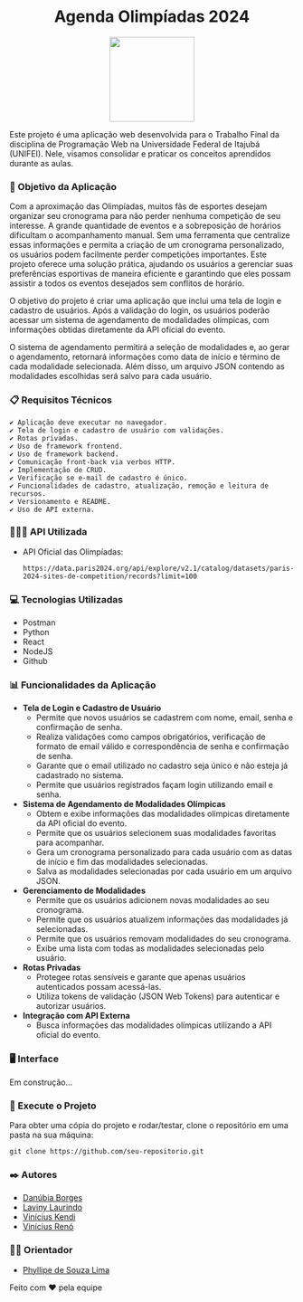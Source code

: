 <!DOCTYPE html>
<html lang="en">
<head>
    <meta charset="UTF-8">
    <meta name="viewport" content="width=device-width, initial-scale=1.0">
    <title>Agenda Olímpiadas 2024</title>
</head>

<body>
<h1 align="center">Agenda Olimpíadas 2024</h1>

<p align="center">
<img src="https://upload.wikimedia.org/wikipedia/pt/d/d1/2024_Summer_Olympics_logo.svg" height="150" width="150">
</p>

<p>Este projeto é uma aplicação web desenvolvida para o Trabalho Final da disciplina de Programação Web na Universidade Federal de Itajubá (UNIFEI). Nele, visamos consolidar e praticar os conceitos aprendidos durante as aulas.</p>

<h3>🎯 Objetivo da Aplicação</h3>

<p>Com a aproximação das Olimpíadas, muitos fãs de esportes desejam organizar seu cronograma para não perder nenhuma competição de seu interesse. A grande quantidade de eventos e a sobreposição de horários dificultam o acompanhamento manual. Sem uma ferramenta que centralize essas informações e permita a criação de um cronograma personalizado, os usuários podem facilmente perder competições importantes. Este projeto oferece uma solução prática, ajudando os usuários a gerenciar suas preferências esportivas de maneira eficiente e garantindo que eles possam assistir a todos os eventos desejados sem conflitos de horário.</p>
<p>O objetivo do projeto é criar uma aplicação que inclui uma tela de login e cadastro de usuários. Após a validação do login, os usuários poderão acessar um sistema de agendamento de modalidades olímpicas, com informações obtidas diretamente da API oficial do evento.</p>
<p>O sistema de agendamento permitirá a seleção de modalidades e, ao gerar o agendamento, retornará informações como data de início e término de cada modalidade selecionada. Além disso, um arquivo JSON contendo as modalidades escolhidas será salvo para cada usuário.</p>

<h3>📋 Requisitos Técnicos</h3>

    ✔️ Aplicação deve executar no navegador.
    ✔️ Tela de login e cadastro de usuário com validações.
    ✔️ Rotas privadas.
    ✔️ Uso de framework frontend.
    ✔️ Uso de framework backend.
    ✔️ Comunicação front-back via verbos HTTP.
    ✔️ Implementação de CRUD.
    ✔️ Verificação se e-mail de cadastro é único.
    ✔️ Funcionalidades de cadastro, atualização, remoção e leitura de recursos.
    ✔️ Versionamento e README.
    ✔️ Uso de API externa.

<h3>👨🏻‍🚀 API Utilizada</h3>
<ul>
    <li>API Oficial das Olimpíadas:
        <p><code>https://data.paris2024.org/api/explore/v2.1/catalog/datasets/paris-2024-sites-de-competition/records?limit=100</code></p>
    </li>
</ul>

<h3>💻 Tecnologias Utilizadas</h3>

<ul>
    <li>Postman</li>
    <li>Python</li>
    <li>React</li>
    <li>NodeJS</li>
    <li>Github</li>
</ul>

<h3>📊 Funcionalidades da Aplicação</h3>

<ul>
    <li><strong>Tela de Login e Cadastro de Usuário</strong>
        <ul>
            <li>Permite que novos usuários se cadastrem com nome, email, senha e confirmação de senha.</li>
            <li>Realiza validações como campos obrigatórios, verificação de formato de email válido e correspondência de senha e confirmação de senha.</li>
            <li>Garante que o email utilizado no cadastro seja único e não esteja já cadastrado no sistema.</li>
            <li>Permite que usuários registrados façam login utilizando email e senha.</li>
        </ul>
    </li>
    <li><strong>Sistema de Agendamento de Modalidades Olímpicas</strong>
        <ul>
            <li>Obtem e exibe informações das modalidades olímpicas diretamente da API oficial do evento.</li>
            <li>Permite que os usuários selecionem suas modalidades favoritas para acompanhar.</li>
            <li>Gera um cronograma personalizado para cada usuário com as datas de início e fim das modalidades selecionadas.</li>
            <li>Salva as modalidades selecionadas por cada usuário em um arquivo JSON.</li>
        </ul>
    </li>
    <li><strong>Gerenciamento de Modalidades</strong>
        <ul>
            <li>Permite que os usuários adicionem novas modalidades ao seu cronograma.</li>
            <li>Permite que os usuários atualizem informações das modalidades já selecionadas.</li>
            <li>Permite que os usuários removam modalidades do seu cronograma.</li>
            <li>Exibe uma lista com todas as modalidades selecionadas pelo usuário.</li>
        </ul>
    </li>
    <li><strong>Rotas Privadas</strong>
        <ul>
            <li>Protegee rotas sensíveis e garante que apenas usuários autenticados possam acessá-las.</li>
            <li>Utiliza tokens de validação (JSON Web Tokens) para autenticar e autorizar usuários.</li>
        </ul>
    </li>
    <li><strong>Integração com API Externa</strong>
        <ul>
            <li>Busca informações das modalidades olímpicas utilizando a API oficial do evento.</li>
        </ul>
    </li>
</ul>

<h3>🖥️ Interface</h3>

<p>Em construção...</p>

<h3>🚀 Execute o Projeto</h3>

<p>Para obter uma cópia do projeto e rodar/testar, clone o repositório em uma pasta na sua máquina:</p>
<pre><code>git clone https://github.com/seu-repositorio.git</code></pre>

<h3>✒️ Autores</h3>

<ul>
    <li><a href="https://github.com/danubiaborges", target="_blank">Danúbia Borges</a></li>
    <li><a href="https://github.com/lavinyrodr", target="_blank">Laviny Laurindo</a></li>
    <li><a href="https://github.com/vkendis", target="_blank">Vinícius Kendi</a></li>
    <li><a href="https://github.com/viniciusnreno", target="_blank">Vinícius Renó</a></li>
</ul>

<h3>👨‍🏫 Orientador</h3>

<ul>
    <li><a href="https://github.com/phillima">Phyllipe de Souza Lima</a></li>
</ul>

<p>Feito com ❤️ pela equipe</p>
</body>
</html>